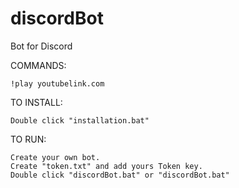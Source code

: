 # discordBot
Bot for Discord

COMMANDS:

    !play youtubelink.com

TO INSTALL:

    Double click "installation.bat"

TO RUN:

    Create your own bot.
    Create "token.txt" and add yours Token key.
    Double click "discordBot.bat" or "discordBot.bat"
